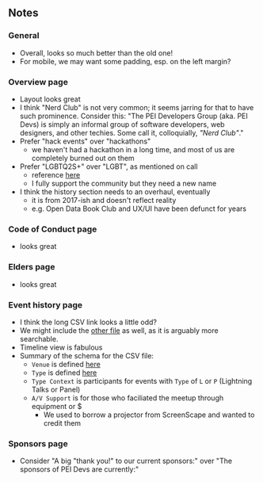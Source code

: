 
## Notes

### General

* Overall, looks so much better than the old one!
* For mobile, we may want some padding, esp. on the left margin?

### Overview page

* Layout looks great
* I think "Nerd Club" is not very common; it seems jarring for that to have such prominence. Consider this: "The PEI Developers Group (aka. PEI Devs) is simply an informal group of software developers, web designers, and other techies. Some call it, colloquially, *"Nerd Club"*."
* Prefer "hack events" over "hackathons"
    - we haven't had a hackathon in a long time, and most of us are completely burned out on them 
* Prefer "LGBTQ2S+" over "LGBT", as mentioned on call
    - reference [here](https://en.wiktionary.org/wiki/LGBTQ2S%2B)
    - I fully support the community but they need a new name
* I think the history section needs to an overhaul, eventually
    - it is from 2017-ish and doesn't reflect reality
    - e.g. Open Data Book Club and UX/UI have been defunct for years 

### Code of Conduct page

* looks great

### Elders page

* looks great

### Event history page

* I think the long CSV link looks a little odd?  
* We might include the [other file](https://github.com/peidevs/Event_Resources/blob/master/MeetUps.md) as well, as it is arguably more searchable.
* Timeline view is fabulous
* Summary of the schema for the CSV file:
    - `Venue` is defined [here](https://github.com/peidevs/Event_Resources/blob/master/Venue_v2.csv)
    - `Type` is defined [here](https://github.com/peidevs/Event_Resources/blob/master/Type_v2.csv)
    - `Type Context` is participants for events with `Type` of `L` or `P` (Lightning Talks or Panel)
    - `A/V Support` is for those who faciliated the meetup through equipment or $
        - We used to borrow a projector from ScreenScape and wanted to credit them

### Sponsors page

* Consider "A big "thank you!" to our current sponsors:" over "The sponsors of PEI Devs are currently:"


